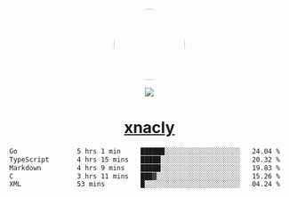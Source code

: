 <p align="center">
  <img style="border-radius: 100px" width="128" height="128" src="https://avatars.githubusercontent.com/u/47723417?v=4"/>
</p>
<p align="center">
  <img src="https://komarev.com/ghpvc/?username=xnacly&&style=flat-square"/>
</p>

<h1 align="center"><a href="https://xnacly.me"> xnacly</a> </h1>

<!--START_SECTION:waka-->

```txt
Go               5 hrs 1 min     ██████░░░░░░░░░░░░░░░░░░░   24.04 %
TypeScript       4 hrs 15 mins   █████░░░░░░░░░░░░░░░░░░░░   20.32 %
Markdown         4 hrs 9 mins    █████░░░░░░░░░░░░░░░░░░░░   19.83 %
C                3 hrs 11 mins   ███▓░░░░░░░░░░░░░░░░░░░░░   15.26 %
XML              53 mins         █░░░░░░░░░░░░░░░░░░░░░░░░   04.24 %
```

<!--END_SECTION:waka-->
